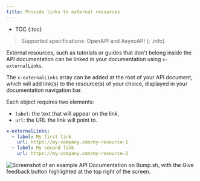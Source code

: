 ```yaml
---
title: Provide links to external resources
---
```


- TOC
{:toc}

> Supported specifications: OpenAPI and AsyncAPI
{: .info}

External resources, such as tutorials or guides that don't belong inside the API documentation can be linked in your documentation using `x-externalLinks`.

The `x-externalLinks` array can be added at the root of your API document, which will add link(s) to the resource(s) of your choice, displayed in your documentation navigation bar.

Each object requires two elements:
- `label`: the text that will appear on the link,
- `url`: the URL the link will point to.

```yaml
x-externalLinks:
  - label: My first link
    url: https://my-company.com/my-resource-1
  - label: My second link
    url: https://my-company.com/my-resource-2
```

![Screenshot of an example API Documentation on Bump.sh, with the Give feedback button highlighted at the top right of the screen.](/images/help/x-externalLinks.png)
